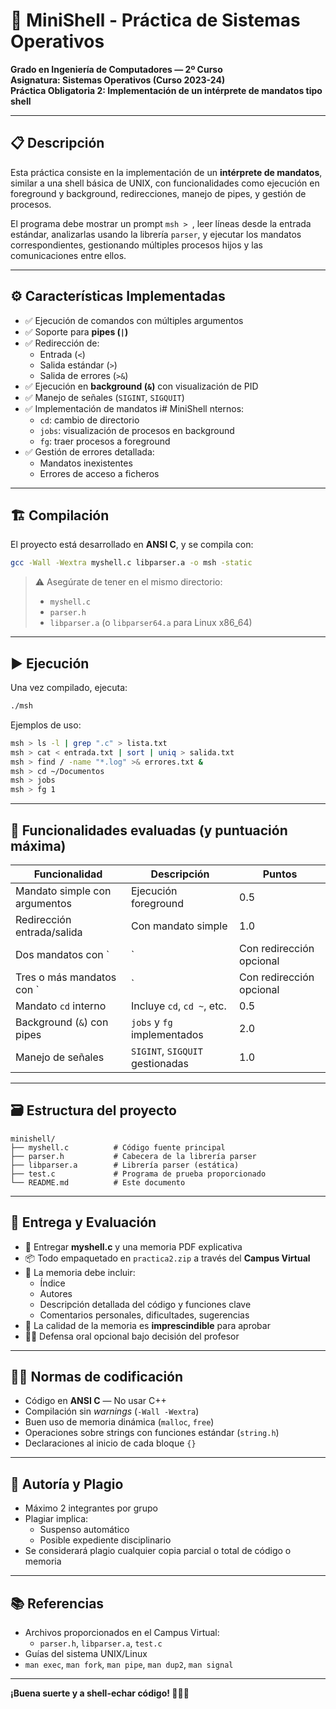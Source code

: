 # 🐚 MiniShell - Práctica de Sistemas Operativos

**Grado en Ingeniería de Computadores — 2º Curso**  
**Asignatura: Sistemas Operativos (Curso 2023-24)**  
**Práctica Obligatoria 2: Implementación de un intérprete de mandatos tipo shell**

---

## 📋 Descripción

Esta práctica consiste en la implementación de un **intérprete de mandatos**, similar a una shell básica de UNIX, con funcionalidades como ejecución en foreground y background, redirecciones, manejo de pipes, y gestión de procesos. 

El programa debe mostrar un prompt `msh > `, leer líneas desde la entrada estándar, analizarlas usando la librería `parser`, y ejecutar los mandatos correspondientes, gestionando múltiples procesos hijos y las comunicaciones entre ellos.

---

## ⚙️ Características Implementadas

- ✅ Ejecución de comandos con múltiples argumentos
- ✅ Soporte para **pipes (`|`)**
- ✅ Redirección de:
  - Entrada (`<`)
  - Salida estándar (`>`)
  - Salida de errores (`>&`)
- ✅ Ejecución en **background (`&`)** con visualización de PID
- ✅ Manejo de señales (`SIGINT`, `SIGQUIT`)
- ✅ Implementación de mandatos i# MiniShell
nternos:
  - `cd`: cambio de directorio
  - `jobs`: visualización de procesos en background
  - `fg`: traer procesos a foreground
- ✅ Gestión de errores detallada:
  - Mandatos inexistentes
  - Errores de acceso a ficheros

---

## 🏗️ Compilación

El proyecto está desarrollado en **ANSI C**, y se compila con:

```bash
gcc -Wall -Wextra myshell.c libparser.a -o msh -static
```

> ⚠️ Asegúrate de tener en el mismo directorio:  
> - `myshell.c`  
> - `parser.h`  
> - `libparser.a` (o `libparser64.a` para Linux x86_64)

---

## ▶️ Ejecución

Una vez compilado, ejecuta:

```bash
./msh
```

Ejemplos de uso:

```bash
msh > ls -l | grep ".c" > lista.txt
msh > cat < entrada.txt | sort | uniq > salida.txt
msh > find / -name "*.log" >& errores.txt &
msh > cd ~/Documentos
msh > jobs
msh > fg 1
```

---

## 🧪 Funcionalidades evaluadas (y puntuación máxima)

| Funcionalidad | Descripción | Puntos |
|--------------|-------------|--------|
| Mandato simple con argumentos | Ejecución foreground | 0.5 |
| Redirección entrada/salida | Con mandato simple | 1.0 |
| Dos mandatos con `|` | Con redirección opcional | 1.0 |
| Tres o más mandatos con `|` | Con redirección opcional | 4.0 |
| Mandato `cd` interno | Incluye `cd`, `cd ~`, etc. | 0.5 |
| Background (`&`) con pipes | `jobs` y `fg` implementados | 2.0 |
| Manejo de señales | `SIGINT`, `SIGQUIT` gestionadas | 1.0 |

---

## 🗃️ Estructura del proyecto

```
minishell/
├── myshell.c          # Código fuente principal
├── parser.h           # Cabecera de la librería parser
├── libparser.a        # Librería parser (estática)
├── test.c             # Programa de prueba proporcionado
└── README.md          # Este documento
```

---

## 📎 Entrega y Evaluación

- 📝 Entregar **myshell.c** y una memoria PDF explicativa
- 📦 Todo empaquetado en `practica2.zip` a través del **Campus Virtual**
- 📄 La memoria debe incluir:
  - Índice
  - Autores
  - Descripción detallada del código y funciones clave
  - Comentarios personales, dificultades, sugerencias
- 🚨 La calidad de la memoria es **imprescindible** para aprobar
- 🧑‍⚖️ Defensa oral opcional bajo decisión del profesor

---

## 🧑‍💻 Normas de codificación

- Código en **ANSI C** — No usar C++
- Compilación sin *warnings* (`-Wall -Wextra`)
- Buen uso de memoria dinámica (`malloc`, `free`)
- Operaciones sobre strings con funciones estándar (`string.h`)
- Declaraciones al inicio de cada bloque `{}`

---

## 👥 Autoría y Plagio

- Máximo 2 integrantes por grupo
- Plagiar implica:
  - Suspenso automático
  - Posible expediente disciplinario
- Se considerará plagio cualquier copia parcial o total de código o memoria

---

## 📚 Referencias

- Archivos proporcionados en el Campus Virtual:
  - `parser.h`, `libparser.a`, `test.c`
- Guías del sistema UNIX/Linux
- `man exec`, `man fork`, `man pipe`, `man dup2`, `man signal`

---

**¡Buena suerte y a shell-echar código! 🧑‍💻🐚**


